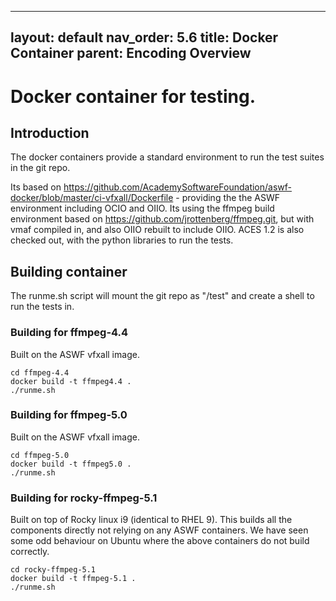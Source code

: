 
---
layout: default
nav_order: 5.6
title: Docker Container
parent: Encoding Overview
---

# Docker container for testing.

## Introduction
The docker containers provide a standard environment to run the test suites in the git repo.

Its based on https://github.com/AcademySoftwareFoundation/aswf-docker/blob/master/ci-vfxall/Dockerfile - providing the the ASWF environment including OCIO and OIIO. 
Its using the ffmpeg build environment based on https://github.com/jrottenberg/ffmpeg.git, but with vmaf compiled in, and also OIIO rebuilt to include OIIO. ACES 1.2 is also checked out, with the python libraries to run the tests.


## Building container

The runme.sh script will mount the git repo as "/test" and create a shell to run the tests in.

### Building for ffmpeg-4.4
Built on the ASWF vfxall image.

```
cd ffmpeg-4.4
docker build -t ffmpeg4.4 .
./runme.sh
```


### Building for ffmpeg-5.0
Built on the ASWF vfxall image.

```
cd ffmpeg-5.0
docker build -t ffmpeg5.0 .
./runme.sh
```


### Building for rocky-ffmpeg-5.1
Built on top of Rocky linux i9 (identical to RHEL 9).
This builds all the components directly not relying on any ASWF containers. We have seen some odd behaviour on Ubuntu where the above containers do not build correctly.

```
cd rocky-ffmpeg-5.1
docker build -t ffmpeg-5.1 .
./runme.sh
```

